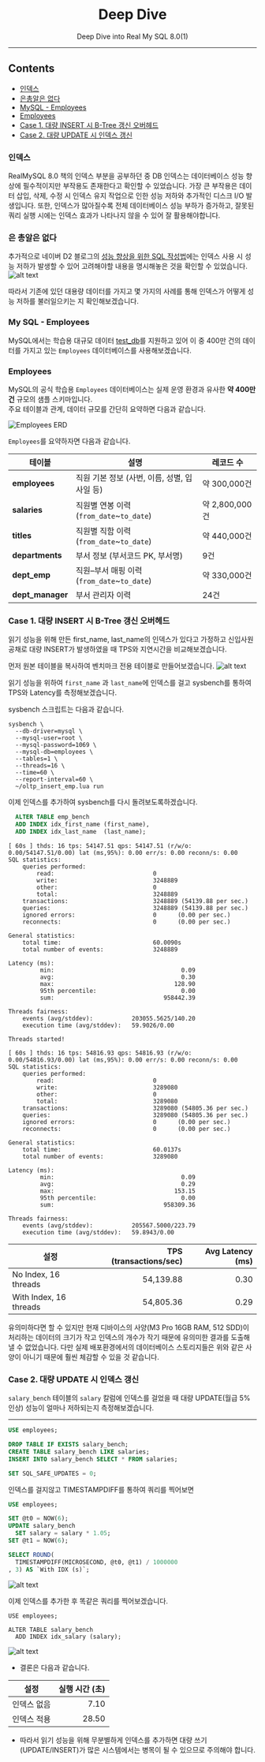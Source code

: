 <div align="center">

# Deep Dive  
Deep Dive into Real My SQL 8.0(1)

--- 
</div>

</div>

## Contents
- [인덱스](#인덱스)
- [은총알은 없다](#은-총알은-없다)
- [MySQL - Employees](#my-sql---employees)
- [Employees](#employees)
- [Case 1. 대량 INSERT 시 B-Tree 갱신 오버헤드](#case-1-대량-insert-시-b-tree-갱신-오버헤드)
- [Case 2. 대량 UPDATE 시 인덱스 갱신](#case-2-대량-update-시-인덱스-갱신) 

### 인덱스
RealMySQL 8.0 책의 인덱스 부분을 공부하던 중 DB 인덱스는 데이터베이스 성능 향상에 필수적이지만 부작용도 존재한다고 확인할 수 있었습니다. 가장 큰 부작용은 데이터 삽입, 삭제, 수정 시 인덱스 유지 작업으로 인한 성능 저하와 추가적인 디스크 I/O 발생입니다. 또한, 인덱스가 많아질수록 전체 데이터베이스 성능 부하가 증가하고, 잘못된 쿼리 실행 시에는 인덱스 효과가 나타나지 않을 수 있어 잘 활용해야합니다.

### 은 총알은 없다
추가적으로 네이버 D2 블로그의 [성능 향상을 위한 SQL 작성법](https://d2.naver.com/helloworld/1155?utm_source=chatgpt.com)에는 인덱스 사용 시 성능 저하가 발생할 수 있어 고려해야할 내용을 명시해놓은 것을 확인할 수 있었습니다. 
![alt text](image.png)

따라서 기존에 있던 대용량 데이터를 가지고 몇 가지의 사례를 통해 인덱스가 어떻게 성능 저하를 불러일으키는 지 확인해보겠습니다.

### My SQL - Employees
MySQL에서는 학습용 대규모 데이터 [test_db](https://github.com/datacharmer/test_db)를 지원하고 있어 이 중 400만 건의 데이터를 가지고 있는 ```Employees``` 데이터베이스를 사용해보겠습니다.

### Employees

MySQL의 공식 학습용 `Employees` 데이터베이스는 실제 운영 환경과 유사한 **약 400만 건** 규모의 샘플 스키마입니다.  
주요 테이블과 관계, 데이터 규모를 간단히 요약하면 다음과 같습니다.

![Employees ERD](image-1.png)

```Employees```를 요약하자면 다음과 같습니다.

| 테이블         | 설명                             | 레코드 수       |
|---------------|--------------------------------|---------------|
| **employees**   | 직원 기본 정보 (사번, 이름, 성별, 입사일 등) | 약 300,000건  |
| **salaries**    | 직원별 연봉 이력 (`from_date`~`to_date`)    | 약 2,800,000건 |
| **titles**      | 직원별 직함 이력 (`from_date`~`to_date`)    | 약   440,000건 |
| **departments** | 부서 정보 (부서코드 PK, 부서명)             | 9건           |
| **dept_emp**    | 직원–부서 매핑 이력 (`from_date`~`to_date`)  | 약   330,000건 |
| **dept_manager**| 부서 관리자 이력                          | 24건          |


### Case 1. 대량 INSERT 시 B-Tree 갱신 오버헤드
읽기 성능을 위해 만든 first_name, last_name의 인덱스가 있다고 가정하고 신입사원 공채로 대량 INSERT가 발생하였을 때 TPS와 지연시간을 비교해보겠습니다.

먼저 원본 테이블을 복사하여 벤치마크 전용 테이블로 만들어보겠습니다.
![alt text](image-2.png)

읽기 성능을 위하여 `first_name` 과 `last_name`에 인덱스를 걸고 sysbench를 통하여 TPS와 Latency를 측정해보겠습니다.

sysbench 스크립트는 다음과 같습니다.
```
sysbench \
  --db-driver=mysql \
  --mysql-user=root \
  --mysql-password=1069 \
  --mysql-db=employees \
  --tables=1 \
  --threads=16 \
  --time=60 \
  --report-interval=60 \
  ~/oltp_insert_emp.lua run
```

이제 인덱스를 추가하여 sysbench를 다시 돌려보도록하겠습니다.

```SQL
  ALTER TABLE emp_bench
  ADD INDEX idx_first_name (first_name),
  ADD INDEX idx_last_name  (last_name);
```

```
[ 60s ] thds: 16 tps: 54147.51 qps: 54147.51 (r/w/o: 0.00/54147.51/0.00) lat (ms,95%): 0.00 err/s: 0.00 reconn/s: 0.00
SQL statistics:
    queries performed:
        read:                            0
        write:                           3248889
        other:                           0
        total:                           3248889
    transactions:                        3248889 (54139.88 per sec.)
    queries:                             3248889 (54139.88 per sec.)
    ignored errors:                      0      (0.00 per sec.)
    reconnects:                          0      (0.00 per sec.)

General statistics:
    total time:                          60.0090s
    total number of events:              3248889

Latency (ms):
         min:                                    0.09
         avg:                                    0.30
         max:                                  128.90
         95th percentile:                        0.00
         sum:                               958442.39

Threads fairness:
    events (avg/stddev):           203055.5625/140.20
    execution time (avg/stddev):   59.9026/0.00
```


```
Threads started!

[ 60s ] thds: 16 tps: 54816.93 qps: 54816.93 (r/w/o: 0.00/54816.93/0.00) lat (ms,95%): 0.00 err/s: 0.00 reconn/s: 0.00
SQL statistics:
    queries performed:
        read:                            0
        write:                           3289080
        other:                           0
        total:                           3289080
    transactions:                        3289080 (54805.36 per sec.)
    queries:                             3289080 (54805.36 per sec.)
    ignored errors:                      0      (0.00 per sec.)
    reconnects:                          0      (0.00 per sec.)

General statistics:
    total time:                          60.0137s
    total number of events:              3289080

Latency (ms):
         min:                                    0.09
         avg:                                    0.29
         max:                                  153.15
         95th percentile:                        0.00
         sum:                               958309.36

Threads fairness:
    events (avg/stddev):           205567.5000/223.79
    execution time (avg/stddev):   59.8943/0.00
```
| 설정                     | TPS (transactions/sec) | Avg Latency (ms) |
| ---------------------- | ---------------------: | ---------------: |
| No Index, 16 threads   |              54,139.88 |             0.30 |
| With Index, 16 threads |              54,805.36 |             0.29 |

유의미하다면 할 수 있지만 현재 디바이스의 사양(M3 Pro 16GB RAM, 512 SDD)이 처리하는 데이터의 크기가 작고 인덱스의 개수가 작기 때문에 유의미한 결과를 도출해 낼 수 없었습니다. 다만 실제 배포환경에서의 데이터베이스 스토리지들은 위와 같은 사양이 아니기 때문에 훨씬 체감할 수 있을 것 같습니다.

### Case 2. 대량 UPDATE 시 인덱스 갱신 
`salary_bench` 테이블의 `salary` 칼럼에 인덱스를 걸었을 때
  대량 UPDATE(월급 5% 인상) 성능이 얼마나 저하되는지 측정해보겠습니다.

---

```sql
USE employees;

DROP TABLE IF EXISTS salary_bench;
CREATE TABLE salary_bench LIKE salaries;
INSERT INTO salary_bench SELECT * FROM salaries;

SET SQL_SAFE_UPDATES = 0;

```
인덱스를 걸지않고 TIMESTAMPDIFF를 통하여 쿼리를 찍어보면 

```SQL
USE employees;

SET @t0 = NOW(6);
UPDATE salary_bench
  SET salary = salary * 1.05;
SET @t1 = NOW(6);

SELECT ROUND(
  TIMESTAMPDIFF(MICROSECOND, @t0, @t1) / 1000000
, 3) AS `With IDX (s)`;

```
![alt text](<스크린샷 2025-05-21 19.53.48.png>)

이제 인덱스를 추가한 후 똑같은 쿼리를 찍어보겠습니다. 
```
USE employees;

ALTER TABLE salary_bench
  ADD INDEX idx_salary (salary);
```

![alt text](image-4.png)

- 결론은 다음과 같습니다.

| 설정     | 실행 시간 (초) |
| ------ | --------: |
| 인덱스 없음 |      7.10 |
| 인덱스 적용 |     28.50 |


- 따라서 읽기 성능을 위해 무분별하게 인덱스를 추가하면 대량 쓰기(UPDATE/INSERT)가 많은 시스템에서는 병목이 될 수 있으므로 주의해야 합니다.

